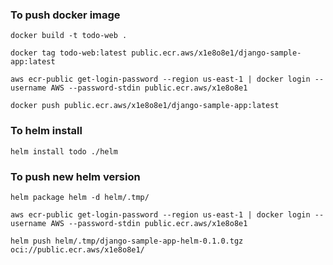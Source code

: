 ### To push docker image

```shell
docker build -t todo-web .
```

```shell
docker tag todo-web:latest public.ecr.aws/x1e8o8e1/django-sample-app:latest
```

```shell
aws ecr-public get-login-password --region us-east-1 | docker login --username AWS --password-stdin public.ecr.aws/x1e8o8e1
```

```shell
docker push public.ecr.aws/x1e8o8e1/django-sample-app:latest
```

### To helm install

```shell
helm install todo ./helm
```

### To push new helm version

```shell
helm package helm -d helm/.tmp/
```

```shell
aws ecr-public get-login-password --region us-east-1 | docker login --username AWS --password-stdin public.ecr.aws/x1e8o8e1
```

```shell
helm push helm/.tmp/django-sample-app-helm-0.1.0.tgz oci://public.ecr.aws/x1e8o8e1/
```
